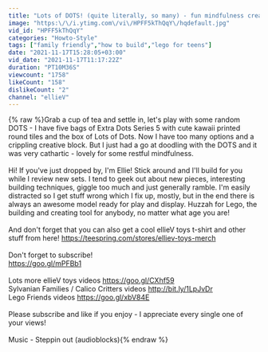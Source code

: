 ```yaml
---
title: "Lots of DOTS! (quite literally, so many) - fun mindfulness creative diy craft"
image: "https:\/\/i.ytimg.com\/vi\/HPFF5kThQqY\/hqdefault.jpg"
vid_id: "HPFF5kThQqY"
categories: "Howto-Style"
tags: ["family friendly","how to build","lego for teens"]
date: "2021-11-17T15:28:05+03:00"
vid_date: "2021-11-17T11:17:22Z"
duration: "PT10M36S"
viewcount: "1758"
likeCount: "158"
dislikeCount: "2"
channel: "ellieV"
---
```

{% raw %}Grab a cup of tea and settle in, let's play with some random DOTS - I have five bags of Extra Dots Series 5 with cute kawaii printed round tiles and the box of Lots of Dots. Now I have too many options and a crippling creative block. But I just had a go at doodling with the DOTS and it was very cathartic - lovely for some restful mindfulness.<br /><br />Hi! If you've just dropped by, I'm Ellie! Stick around and I'll build for you while I review new sets. I tend to geek out about new pieces, interesting building techniques, giggle too much and just generally ramble. I'm easily distracted so I get stuff wrong which I fix up, mostly, but in the end there is always an awesome model ready for play and display. Huzzah for Lego, the building and creating tool for anybody, no matter what age you are!<br /><br />And don't forget that you can also get a cool ellieV toys t-shirt and other stuff from here! <a rel="nofollow" target="blank" href="https://teespring.com/stores/elliev-toys-merch">https://teespring.com/stores/elliev-toys-merch</a><br /><br />Don't forget to subscribe! <br /><a rel="nofollow" target="blank" href="https://goo.gl/mPFBb1">https://goo.gl/mPFBb1</a><br /><br />Lots more ellieV toys videos <a rel="nofollow" target="blank" href="https://goo.gl/CXhf59">https://goo.gl/CXhf59</a><br />Sylvanian Families / Calico Critters videos <a rel="nofollow" target="blank" href="http://bit.ly/1LpJvDr">http://bit.ly/1LpJvDr</a><br />Lego Friends videos <a rel="nofollow" target="blank" href="https://goo.gl/xbV84E">https://goo.gl/xbV84E</a><br /><br />Please subscribe and like if you enjoy - I appreciate every single one of your views!<br /><br />Music - Steppin out (audioblocks){% endraw %}
